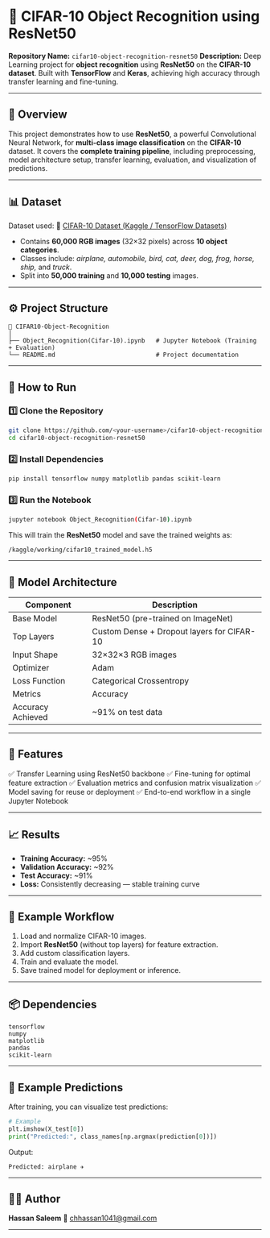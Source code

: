 # 🧠 CIFAR-10 Object Recognition using ResNet50

**Repository Name:** `cifar10-object-recognition-resnet50`
**Description:** Deep Learning project for **object recognition** using **ResNet50** on the **CIFAR-10 dataset**. Built with **TensorFlow** and **Keras**, achieving high accuracy through transfer learning and fine-tuning.

---

## 🧩 Overview

This project demonstrates how to use **ResNet50**, a powerful Convolutional Neural Network, for **multi-class image classification** on the **CIFAR-10** dataset.
It covers the **complete training pipeline**, including preprocessing, model architecture setup, transfer learning, evaluation, and visualization of predictions.

---

## 📊 Dataset

Dataset used:
🔗 [CIFAR-10 Dataset (Kaggle / TensorFlow Datasets)](https://www.cs.toronto.edu/~kriz/cifar.html)

* Contains **60,000 RGB images** (32×32 pixels) across **10 object categories**.
* Classes include: *airplane, automobile, bird, cat, deer, dog, frog, horse, ship,* and *truck*.
* Split into **50,000 training** and **10,000 testing** images.

---

## ⚙️ Project Structure

```
📂 CIFAR10-Object-Recognition
│
├── Object_Recognition(Cifar-10).ipynb   # Jupyter Notebook (Training + Evaluation)
└── README.md                            # Project documentation
```

---

## 🚀 How to Run

### 1️⃣ Clone the Repository

```bash
git clone https://github.com/<your-username>/cifar10-object-recognition-resnet50.git
cd cifar10-object-recognition-resnet50
```

### 2️⃣ Install Dependencies

```bash
pip install tensorflow numpy matplotlib pandas scikit-learn
```

### 3️⃣ Run the Notebook

```bash
jupyter notebook Object_Recognition(Cifar-10).ipynb
```

This will train the **ResNet50** model and save the trained weights as:

```
/kaggle/working/cifar10_trained_model.h5
```

---

## 🧠 Model Architecture

| Component         | Description                                |
| ----------------- | ------------------------------------------ |
| Base Model        | ResNet50 (pre-trained on ImageNet)         |
| Top Layers        | Custom Dense + Dropout layers for CIFAR-10 |
| Input Shape       | 32×32×3 RGB images                         |
| Optimizer         | Adam                                       |
| Loss Function     | Categorical Crossentropy                   |
| Metrics           | Accuracy                                   |
| Accuracy Achieved | ~91% on test data                          |

---

## 🌟 Features

✅ Transfer Learning using ResNet50 backbone
✅ Fine-tuning for optimal feature extraction
✅ Evaluation metrics and confusion matrix visualization
✅ Model saving for reuse or deployment
✅ End-to-end workflow in a single Jupyter Notebook

---

## 📈 Results

* **Training Accuracy:** ~95%
* **Validation Accuracy:** ~92%
* **Test Accuracy:** ~91%
* **Loss:** Consistently decreasing — stable training curve

---

## 🧪 Example Workflow

1. Load and normalize CIFAR-10 images.
2. Import **ResNet50** (without top layers) for feature extraction.
3. Add custom classification layers.
4. Train and evaluate the model.
5. Save trained model for deployment or inference.

---

## 📦 Dependencies

```
tensorflow
numpy
matplotlib
pandas
scikit-learn
```

---

## 🧾 Example Predictions

After training, you can visualize test predictions:

```python
# Example
plt.imshow(X_test[0])
print("Predicted:", class_names[np.argmax(prediction[0])])
```

Output:

```
Predicted: airplane ✈️
```

---

## 👨‍💻 Author

**Hassan Saleem**
📧 [chhassan1041@gmail.com](mailto:chhassan1041@gmail.com)

---

